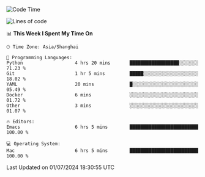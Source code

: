 <!--START_SECTION:waka-->
![Code Time](http://img.shields.io/badge/Code%20Time-2%2C031%20hrs%2029%20mins-blue)

![Lines of code](https://img.shields.io/badge/From%20Hello%20World%20I%27ve%20Written-308.1%20thousand%20lines%20of%20code-blue)

📊 **This Week I Spent My Time On** 

```text
🕑︎ Time Zone: Asia/Shanghai

💬 Programming Languages: 
Python                   4 hrs 20 mins       ██████████████████░░░░░░░   71.23 % 
Git                      1 hr 5 mins         █████░░░░░░░░░░░░░░░░░░░░   18.02 % 
YAML                     20 mins             █░░░░░░░░░░░░░░░░░░░░░░░░   05.49 % 
Docker                   6 mins              ░░░░░░░░░░░░░░░░░░░░░░░░░   01.72 % 
Other                    3 mins              ░░░░░░░░░░░░░░░░░░░░░░░░░   01.07 % 

🔥 Editors: 
Emacs                    6 hrs 5 mins        █████████████████████████   100.00 % 

💻 Operating System: 
Mac                      6 hrs 5 mins        █████████████████████████   100.00 % 
```


 Last Updated on 01/07/2024 18:30:55 UTC
<!--END_SECTION:waka-->
